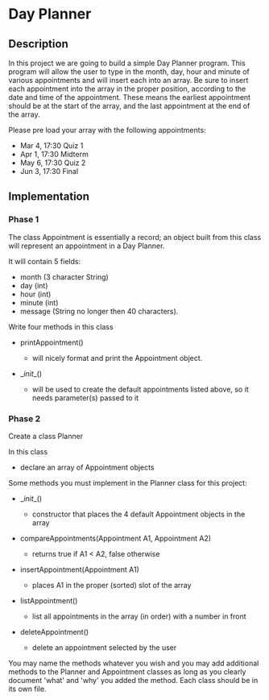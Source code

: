 # Day Planner

## Description

In this project we are going to build a simple Day Planner program.
This program will allow the user to type in the month, day, hour and minute of
various appointments and will insert each into an array.
Be sure to insert each appointment into the array in the proper position,
according to the date and time of the appointment.
These means the earliest appointment should be at the start of the array, and
the last appointment at the end of the array.

Please pre load your array with the following appointments:

-   Mar 4, 17:30 Quiz 1
-   Apr 1, 17:30 Midterm
-   May 6, 17:30 Quiz 2
-   Jun 3, 17:30 Final

## Implementation

### Phase 1

The class Appointment is essentially a record;
an object built from this class will represent an appointment in a Day Planner.

It will contain 5 fields:

-   month (3 character String)
-   day (int)
-   hour (int)
-   minute (int)
-   message (String no longer then 40 characters).

Write four methods in this class

-   printAppointment()

    -   will nicely format and print the Appointment object.

-   \__init__()

    -   will be used to create the default appointments listed above, so it needs parameter(s) passed to it

### Phase 2

Create a class Planner

In this class

-   declare an array of Appointment objects

Some methods you must implement in the Planner class for this project:

-   \__init__()

    -   constructor that places the 4 default Appointment objects in the array

-   compareAppointments(Appointment A1, Appointment A2)

    -   returns true if A1 < A2, false otherwise

-   insertAppointment(Appointment A1)

    -   places A1 in the proper (sorted) slot of the array

-   listAppointment()

    -   list all appointments in the array (in order) with a number in front

-   deleteAppointment()

    -   delete an appointment selected by the user

You may name the methods whatever you wish and you may add additional methods to the Planner and Appointment classes as long as you clearly document 'what' and 'why' you added the method. Each class should be in its own file.
